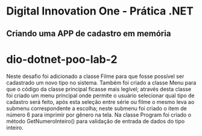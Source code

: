 # Digital Innovation One - Prática .NET

## Criando uma APP de cadastro em memória
# dio-dotnet-poo-lab-2
Neste desafio foi adicionado a classe Filme para que fosse possível ser cadastrado um novo tipo no sistema. Também foi criado a classe Menu para que o código da classe principal ficasse mais legível; através desta classe foi criado um menu principal onde permite o usuário selecionar qual tipo de cadastro será feito, após esta seleção entre série ou filme o mesmo leva ao submenu correspondente a escolha; neste submenu foi criado o item de número 6 para imprimir por gênero na tela. Na classe Program foi criado o método GetNumeroInteiro() para validação de entrada de dados do tipo inteiro.
